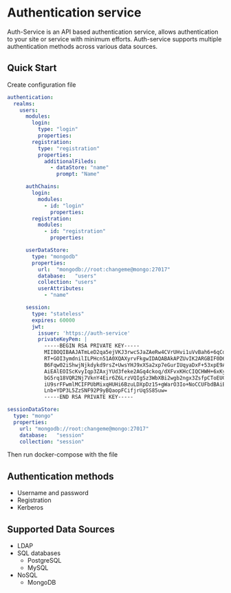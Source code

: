 # Authentication service

Auth-Service is an API based authentication service, allows authentication to your site or service with minimum efforts. 
Auth-service supports multiple authentication methods across various data sources.

## Quick Start

Create configuration file

```yaml
authentication:
  realms:
    users:
      modules:
        login:
          type: "login"
          properties:
        registration:
          type: "registration"
          properties:
            additionalFileds:
              - dataStore: "name"
                prompt: "Name"

      authChains:
        login:
          modules:
            - id: "login"
              properties:
        registration:
          modules:
            - id: "registration"
              properties:

      userDataStore:
        type: "mongodb"
        properties:
          url:  "mongodb://root:changeme@mongo:27017"
          database:   "users"
          collection: "users"
          userAttributes:
            - "name"

      session:
        type: "stateless"
        expires: 60000
        jwt:
          issuer: 'https://auth-service'
          privateKeyPem: |
            -----BEGIN RSA PRIVATE KEY-----
            MIIBOQIBAAJATmLeD2qa5ejVKJ3rwcSJaZAeRw4CVrUHvi1uVvBah6+6qCdjvH8N
            RT+GOI3ymdnilILPHcn51A0XQAXyrvFkgwIDAQABAkAPZUvIK2ARGBIF0D6l6Dw1
            B6Fqw02iShwjNjkdykd9rsZ+UwsYHJ9xXSa2xp7eGurIUqyaDxF+53xpE9AH72PB
            AiEAlEOIScKvyIqp3ZAxjYUd3feke2AGq4ckoq/dXFvxKHcCIQCHWH+6xKyXqaDL
            bG5rq18VQR2Nj7VknY4Eir6Z6LrzVQIgSz3WbXBi2wgb2ngx3ZsfpCToEUCTQftM
            iU9srFFwmlMCIFPUbMixqHUHi6BzuLDXpDz15+gWarO3Io+NoCCUFbdBAiEAinVf
            Lnb+YDP3L5ZzSNF92P9yBQaopFCifjrUqSS85uw=
            -----END RSA PRIVATE KEY-----

sessionDataStore:
  type: "mongo"
  properties:
    url: "mongodb://root:changeme@mongo:27017"
    database:   "session"
    collection: "session"
```

Then run docker-compose with the file


 
## Authentication methods
* Username and password
* Registration
* Kerberos

## Supported Data Sources
* LDAP
* SQL databases
    * PostgreSQL
    * MySQL
* NoSQL
    * MongoDB
    




 